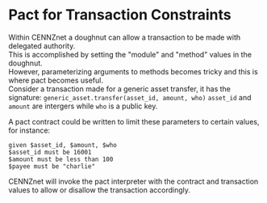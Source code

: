 # Pact for Transaction Constraints
Within CENNZnet a doughnut can allow a transaction to be made with delegated authority.  
This is accomplished by setting the "module" and "method" values in the doughnut.  
However, parameterizing arguments to methods becomes tricky and this is where pact becomes useful.  
Consider a transaction made for a generic asset transfer, it has the signature:
 `generic_asset.transfer(asset_id, amount, who)`
`asset_id` and `amount` are intergers while `who` is a public key.  

A pact contract could be written to limit these parameters to certain values, for instance:
```pact
given $asset_id, $amount, $who
$asset_id must be 16001
$amount must be less than 100
$payee must be "charlie"
```

CENNZnet will invoke the pact interpreter with the contract and transaction values to allow or disallow the transaction accordingly.  
